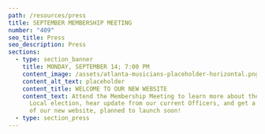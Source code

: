 ```yaml
---
path: /resources/press
title: SEPTEMBER MEMBERSHIP MEETING
number: "409"
seo_title: Press
seo_description: Press
sections:
  - type: section_banner
    title: MONDAY, SEPTEMBER 14; 7:00 PM
    content_image: /assets/atlanta-musicians-placeholder-horizontal.png
    content_alt_text: placeholder
    content_title: WELCOME TO OUR NEW WEBSITE
    content_text: Attend the Membership Meeting to learn more about the upcoming
      Local election, hear update from our current Officers, and get a preview
      of our new website, planned to launch soon!
  - type: section_press
---
```

